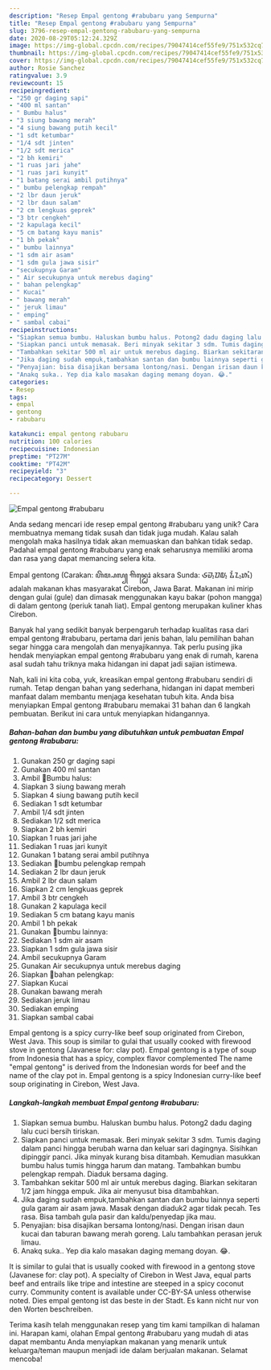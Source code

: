 ```yaml
---
description: "Resep Empal gentong #rabubaru yang Sempurna"
title: "Resep Empal gentong #rabubaru yang Sempurna"
slug: 3796-resep-empal-gentong-rabubaru-yang-sempurna
date: 2020-08-29T05:12:24.329Z
image: https://img-global.cpcdn.com/recipes/79047414cef55fe9/751x532cq70/empal-gentong-rabubaru-foto-resep-utama.jpg
thumbnail: https://img-global.cpcdn.com/recipes/79047414cef55fe9/751x532cq70/empal-gentong-rabubaru-foto-resep-utama.jpg
cover: https://img-global.cpcdn.com/recipes/79047414cef55fe9/751x532cq70/empal-gentong-rabubaru-foto-resep-utama.jpg
author: Rosie Sanchez
ratingvalue: 3.9
reviewcount: 15
recipeingredient:
- "250 gr daging sapi"
- "400 ml santan"
- " Bumbu halus"
- "3 siung bawang merah"
- "4 siung bawang putih kecil"
- "1 sdt ketumbar"
- "1/4 sdt jinten"
- "1/2 sdt merica"
- "2 bh kemiri"
- "1 ruas jari jahe"
- "1 ruas jari kunyit"
- "1 batang serai ambil putihnya"
- " bumbu pelengkap rempah"
- "2 lbr daun jeruk"
- "2 lbr daun salam"
- "2 cm lengkuas geprek"
- "3 btr cengkeh"
- "2 kapulaga kecil"
- "5 cm batang kayu manis"
- "1 bh pekak"
- " bumbu lainnya"
- "1 sdm air asam"
- "1 sdm gula jawa sisir"
- "secukupnya Garam"
- " Air secukupnya untuk merebus daging"
- " bahan pelengkap"
- " Kucai"
- " bawang merah"
- " jeruk limau"
- " emping"
- " sambal cabai"
recipeinstructions:
- "Siapkan semua bumbu. Haluskan bumbu halus. Potong2 dadu daging lalu cuci bersih tiriskan."
- "Siapkan panci untuk memasak. Beri minyak sekitar 3 sdm. Tumis daging dalam panci hingga berubah warna dan keluar sari dagingnya. Sisihkan dipinggir panci. Jika minyak kurang bisa ditambah. Kemudian masukkan bumbu halus tumis hingga harum dan matang. Tambahkan bumbu pelengkap rempah. Diaduk bersama daging."
- "Tambahkan sekitar 500 ml air untuk merebus daging. Biarkan sekitaran 1/2 jam hingga empuk. Jika air menyusut bisa ditambahkan."
- "Jika daging sudah empuk,tambahkan santan dan bumbu lainnya seperti gula garam air asam jawa. Masak dengan diaduk2 agar tidak pecah. Tes rasa. Bisa tambah gula pasir dan kaldu/penyedap jika mau."
- "Penyajian: bisa disajikan bersama lontong/nasi. Dengan irisan daun kucai dan taburan bawang merah goreng. Lalu tambahkan perasan jeruk limau."
- "Anakq suka.. Yep dia kalo masakan daging memang doyan. 😂."
categories:
- Resep
tags:
- empal
- gentong
- rabubaru

katakunci: empal gentong rabubaru 
nutrition: 100 calories
recipecuisine: Indonesian
preptime: "PT27M"
cooktime: "PT42M"
recipeyield: "3"
recipecategory: Dessert

---
```



![Empal gentong #rabubaru](https://img-global.cpcdn.com/recipes/79047414cef55fe9/751x532cq70/empal-gentong-rabubaru-foto-resep-utama.jpg)

Anda sedang mencari ide resep empal gentong #rabubaru yang unik? Cara membuatnya memang tidak susah dan tidak juga mudah. Kalau salah mengolah maka hasilnya tidak akan memuaskan dan bahkan tidak sedap. Padahal empal gentong #rabubaru yang enak seharusnya memiliki aroma dan rasa yang dapat memancing selera kita.

Empal gentong (Carakan: ꦲꦼꦩ꧀ꦥꦭ꧀ ꦒꦼꦤ꧀ꦛꦺꦴꦁ aksara Sunda: ᮈᮙ᮪ᮕᮜ᮪ ᮍᮨᮔ᮪ᮒᮧᮀ) adalah makanan khas masyarakat Cirebon, Jawa Barat. Makanan ini mirip dengan gulai (gule) dan dimasak menggunakan kayu bakar (pohon mangga) di dalam gentong (periuk tanah liat). Empal gentong merupakan kuliner khas Cirebon.

Banyak hal yang sedikit banyak berpengaruh terhadap kualitas rasa dari empal gentong #rabubaru, pertama dari jenis bahan, lalu pemilihan bahan segar hingga cara mengolah dan menyajikannya. Tak perlu pusing jika hendak menyiapkan empal gentong #rabubaru yang enak di rumah, karena asal sudah tahu triknya maka hidangan ini dapat jadi sajian istimewa.


Nah, kali ini kita coba, yuk, kreasikan empal gentong #rabubaru sendiri di rumah. Tetap dengan bahan yang sederhana, hidangan ini dapat memberi manfaat dalam membantu menjaga kesehatan tubuh kita. Anda bisa menyiapkan Empal gentong #rabubaru memakai 31 bahan dan 6 langkah pembuatan. Berikut ini cara untuk menyiapkan hidangannya.

<!--inarticleads1-->

##### Bahan-bahan dan bumbu yang dibutuhkan untuk pembuatan Empal gentong #rabubaru:

1. Gunakan 250 gr daging sapi
1. Gunakan 400 ml santan
1. Ambil  🍋Bumbu halus:
1. Siapkan 3 siung bawang merah
1. Siapkan 4 siung bawang putih kecil
1. Sediakan 1 sdt ketumbar
1. Ambil 1/4 sdt jinten
1. Sediakan 1/2 sdt merica
1. Siapkan 2 bh kemiri
1. Siapkan 1 ruas jari jahe
1. Sediakan 1 ruas jari kunyit
1. Gunakan 1 batang serai ambil putihnya
1. Sediakan  🍋bumbu pelengkap rempah
1. Sediakan 2 lbr daun jeruk
1. Ambil 2 lbr daun salam
1. Siapkan 2 cm lengkuas geprek
1. Ambil 3 btr cengkeh
1. Gunakan 2 kapulaga kecil
1. Sediakan 5 cm batang kayu manis
1. Ambil 1 bh pekak
1. Gunakan  🍋bumbu lainnya:
1. Sediakan 1 sdm air asam
1. Siapkan 1 sdm gula jawa sisir
1. Ambil secukupnya Garam
1. Gunakan  Air secukupnya untuk merebus daging
1. Siapkan  🍋bahan pelengkap:
1. Siapkan  Kucai
1. Gunakan  bawang merah
1. Sediakan  jeruk limau
1. Sediakan  emping
1. Siapkan  sambal cabai


Empal gentong is a spicy curry-like beef soup originated from Cirebon, West Java. This soup is similar to gulai that usually cooked with firewood stove in gentong (Javanese for: clay pot). Empal gentong is a type of soup from Indonesia that has a spicy, complex flavor complemented The name &#34;empal gentong&#34; is derived from the Indonesian words for beef and the name of the clay pot in. Empal gentong is a spicy Indonesian curry-like beef soup originating in Cirebon, West Java. 

<!--inarticleads2-->

##### Langkah-langkah membuat Empal gentong #rabubaru:

1. Siapkan semua bumbu. Haluskan bumbu halus. Potong2 dadu daging lalu cuci bersih tiriskan.
1. Siapkan panci untuk memasak. Beri minyak sekitar 3 sdm. Tumis daging dalam panci hingga berubah warna dan keluar sari dagingnya. Sisihkan dipinggir panci. Jika minyak kurang bisa ditambah. Kemudian masukkan bumbu halus tumis hingga harum dan matang. Tambahkan bumbu pelengkap rempah. Diaduk bersama daging.
1. Tambahkan sekitar 500 ml air untuk merebus daging. Biarkan sekitaran 1/2 jam hingga empuk. Jika air menyusut bisa ditambahkan.
1. Jika daging sudah empuk,tambahkan santan dan bumbu lainnya seperti gula garam air asam jawa. Masak dengan diaduk2 agar tidak pecah. Tes rasa. Bisa tambah gula pasir dan kaldu/penyedap jika mau.
1. Penyajian: bisa disajikan bersama lontong/nasi. Dengan irisan daun kucai dan taburan bawang merah goreng. Lalu tambahkan perasan jeruk limau.
1. Anakq suka.. Yep dia kalo masakan daging memang doyan. 😂.


It is similar to gulai that is usually cooked with firewood in a gentong stove (Javanese for: clay pot). A specialty of Cirebon in West Java, equal parts beef and entrails like tripe and intestine are steeped in a spicy coconut curry. Community content is available under CC-BY-SA unless otherwise noted. Dies empal gentong ist das beste in der Stadt. Es kann nicht nur von den Worten beschreiben. 

Terima kasih telah menggunakan resep yang tim kami tampilkan di halaman ini. Harapan kami, olahan Empal gentong #rabubaru yang mudah di atas dapat membantu Anda menyiapkan makanan yang menarik untuk keluarga/teman maupun menjadi ide dalam berjualan makanan. Selamat mencoba!
